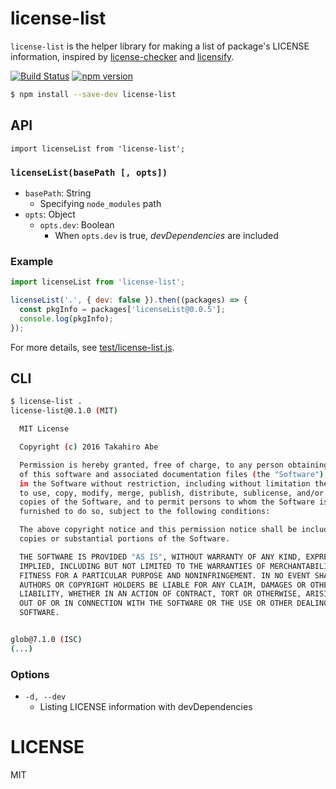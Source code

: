 # license-list

`license-list` is the helper library for making a list of package's LICENSE information, inspired by [license-checker](https://github.com/davglass/license-checker/) and [licensify](https://github.com/twada/licensify).

[![Build Status](https://travis-ci.org/yami-beta/license-list.svg?branch=master)](https://travis-ci.org/yami-beta/license-list)
[![npm version](https://badge.fury.io/js/license-list.svg)](https://badge.fury.io/js/license-list)

```sh
$ npm install --save-dev license-list
```

## API

`import licenseList from 'license-list';`

### `licenseList(basePath [, opts])`

- `basePath`: String
    - Specifying `node_modules` path
- `opts`: Object
    - `opts.dev`: Boolean
        - When `opts.dev` is true, *devDependencies* are included

### Example

```javascript
import licenseList from 'license-list';

licenseList('.', { dev: false }).then((packages) => {
  const pkgInfo = packages['licenseList@0.0.5'];
  console.log(pkgInfo);
});
```

For more details, see [test/license-list.js](https://github.com/yami-beta/license-list/blob/master/test/license-list.js).

## CLI

```sh
$ license-list .
license-list@0.1.0 (MIT)

  MIT License

  Copyright (c) 2016 Takahiro Abe

  Permission is hereby granted, free of charge, to any person obtaining a copy
  of this software and associated documentation files (the "Software"), to deal
  in the Software without restriction, including without limitation the rights
  to use, copy, modify, merge, publish, distribute, sublicense, and/or sell
  copies of the Software, and to permit persons to whom the Software is
  furnished to do so, subject to the following conditions:

  The above copyright notice and this permission notice shall be included in all
  copies or substantial portions of the Software.

  THE SOFTWARE IS PROVIDED "AS IS", WITHOUT WARRANTY OF ANY KIND, EXPRESS OR
  IMPLIED, INCLUDING BUT NOT LIMITED TO THE WARRANTIES OF MERCHANTABILITY,
  FITNESS FOR A PARTICULAR PURPOSE AND NONINFRINGEMENT. IN NO EVENT SHALL THE
  AUTHORS OR COPYRIGHT HOLDERS BE LIABLE FOR ANY CLAIM, DAMAGES OR OTHER
  LIABILITY, WHETHER IN AN ACTION OF CONTRACT, TORT OR OTHERWISE, ARISING FROM,
  OUT OF OR IN CONNECTION WITH THE SOFTWARE OR THE USE OR OTHER DEALINGS IN THE
  SOFTWARE.


glob@7.1.0 (ISC)
(...)
```

### Options

- `-d, --dev`
    - Listing LICENSE information with devDependencies

# LICENSE

MIT
